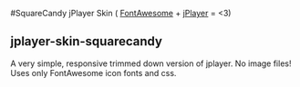 #SquareCandy jPlayer Skin ( [FontAwesome](http://fontawesome.io/) + [jPlayer](http://jplayer.org/) = &lt;3)
## jplayer-skin-squarecandy

A very simple, responsive trimmed down version of jplayer.
No image files! Uses only FontAwesome icon fonts and css.


